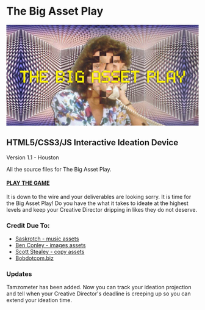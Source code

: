 <h1>The Big Asset Play</h1>
<img src="https://raw.githubusercontent.com/ArledgeMike/thebigassetplay/master/images/fb_header.jpg" />

<h2>HTML5/CSS3/JS Interactive Ideation Device</h2>

<p>Version 1.1 - Houston</p>

<p>All the source files for The Big Asset Play.</p>
<h4><a href="http://www.thebigassetplay.com">PLAY THE GAME</a></h4>
<p>It is down to the wire and your deliverables are looking sorry. It is time for the Big Asset Play! Do you have the what it takes to ideate at the highest levels and keep your Creative Director dripping in likes they do not deserve.</p>

<h3>Credit Due To:</h3>
<ul>
<li><a href="https://soundcloud.com/saskrotch">Saskrotch - music assets</a></li>
<li><a href="http://benconley.com">Ben Conley - images assets</a></li>
<li><a href="http://www.storyclubmagazine.com/stories/be-conscientious-when-using-superlatives-scott-stealey">Scott Stealey - copy assets</a></li>
<li><a href="http://www.bobdotbiz.com">Bobdotcom.biz</a></li>
</ul>


<h3>Updates</h3>
<p>Tamzometer has been added. Now you can track your ideation projection and tell when your Creative Director's deadline is creeping up so you can extend your ideation time.</p>
